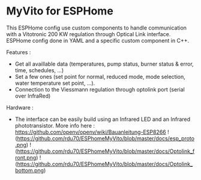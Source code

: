 # MyVito for ESPHome


This ESPHome config use custom components to handle communication with a Vitotronic 200 KW regulation through Optical Link interface.  ESPHome config done in YAML and a specific custom component in C++.

Features :

* Get all availlable data (temperatures, pump status, burner status & error, time, schedules, ...)
* Set a few ones (set point for normal, reduced mode, mode selection, water temperature set point, ...).
* Connection to the Viessmann regulation through optolink port (serial over InfraRed)

Hardware :
* The interface can be easily build using an Infrared LED and an Infrared phototransistor.  More info here : https://github.com/openv/openv/wiki/Bauanleitung-ESP8266
!(https://github.com/rdu70/ESPhomeMyVito/blob/master/docs/esp_proto.png)
!(https://github.com/rdu70/ESPhomeMyVito/blob/master/docs/Optolink_front.png)
!(https://github.com/rdu70/ESPhomeMyVito/blob/master/docs/Optolink_bottom.png)
